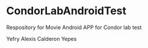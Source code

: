 # CondorLabAndroidTest
Respository for Movie Android APP for Condor lab test

Yefry Alexis Calderon Yepes
